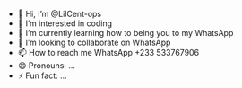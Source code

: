 - 👋 Hi, I’m @LilCent-ops
- 👀 I’m interested in coding
- 🌱 I’m currently learning how to being you to my WhatsApp 
- 💞️ I’m looking to collaborate on WhatsApp 
- 📫 How to reach me WhatsApp +233 533767906 
- 😄 Pronouns: ...
- ⚡ Fun fact: ...

<!---
LilCent-ops/LilCent-ops is a ✨ special ✨ repository because its `README.md` (this file) appears on your GitHub profile.
You can click the Preview link to take a look at your changes.
--->

